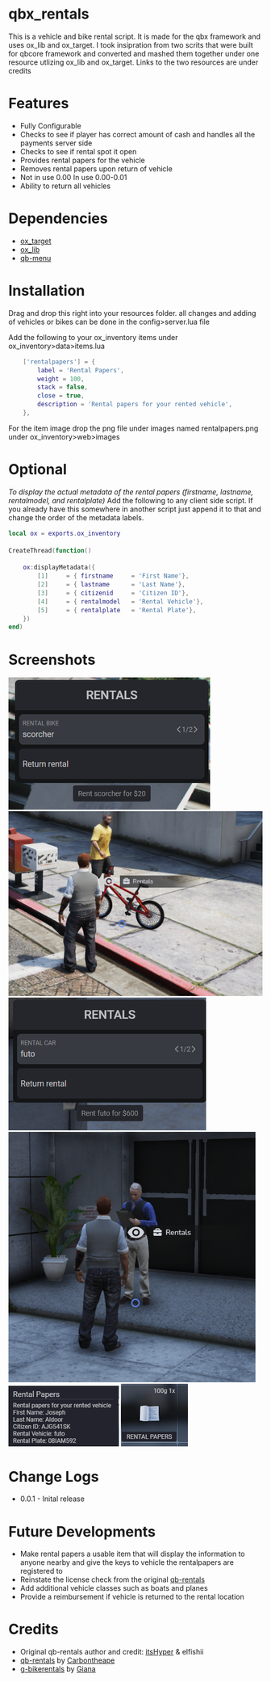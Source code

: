 # qbx_rentals
This is a vehicle and bike rental script. It is made for the qbx framework and uses ox_lib and ox_target. I took insipration from two scrits that were built for qbcore framework and converted and mashed them together under one resource utlizing ox_lib and ox_target. Links to the two resources are under credits

# Features
- Fully Configurable
- Checks to see if player has correct amount of cash and handles all the payments server side
- Checks to see if rental spot it open
- Provides rental papers for the vehicle
- Removes rental papers upon return of vehicle
- Not in use 0.00 In use 0.00-0.01
- Ability to return all vehicles 

# Dependencies 
- [ox_target](https://github.com/BerkieBb/qb-target)
- [ox_lib](https://github.com/overextended/ox_lib)
- [qb-menu](https://github.com/qbcore-framework/qb-menu)

# Installation
Drag and drop this right into your resources folder. all changes and adding of vehicles or bikes can be done in the config>server.lua file

Add the following to your ox_inventory items under ox_inventory>data>items.lua

```lua
	['rentalpapers'] = {
		label = 'Rental Papers',
		weight = 100,
		stack = false,
		close = true,
		description = 'Rental papers for your rented vehicle',
	},
```
For the item image drop the png file under images named rentalpapers.png under ox_inventory>web>images

# Optional
*To display the actual metadata of the rental papers (firstname, lastname, rentalmodel, and rentalplate)*
Add the following to any client side script. If you already have this somewhere in another script just append it to that and change the order of the metadata labels.

```lua
local ox = exports.ox_inventory

CreateThread(function()

	ox:displayMetadata({
        [1]     = { firstname     = 'First Name'},
        [2]     = { lastname      = 'Last Name'},
        [3]     = { citizenid     = 'Citizen ID'},
        [4]     = { rentalmodel   = 'Rental Vehicle'},
        [5]     = { rentalplate   = 'Rental Plate'},
	})
end)
```
# Screenshots
![bike menu](images/bike_menu-1.png)
![bike target](images/bike_target-1.png)
![car menu](images/car_menu-1.png)
![car target](images/car_target-1.png)
![rental papers metadata](images/rentalpapers_metadata.png)
![rental papers item](images/rentalpapers_item.png)

# Change Logs
- 0.0.1 - Inital release

# Future Developments
- Make rental papers a usable item that will display the information to anyone nearby and give the keys to vehicle the rentalpapers are registered to
- Reinstate the license check from the original [qb-rentals](https://github.com/carbontheape/qb-rentals)
- Add additional vehicle classes such as boats and planes
- Provide a reimbursement if vehicle is returned to the rental location

# Credits 
- Original qb-rentals author and credit: [itsHyper](https://github.com/itsHyper) & elfishii
- [qb-rentals](https://github.com/carbontheape/qb-rentals) by [Carbontheape](https://github.com/carbontheape)
- [g-bikerentals](https://github.com/Giana/g-bikerentals) by [Giana](https://github.com/Giana)
 
